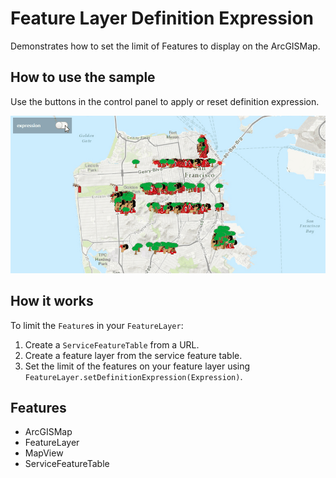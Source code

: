 <h1>Feature Layer Definition Expression</h1>

<p>Demonstrates how to set the limit of Features to display on the ArcGISMap.</p>

<h2>How to use the sample</h2>

<p>Use the buttons in the control panel to apply or reset definition expression.</p>

<p><img src="FeatureLayerDefinitionExpression.gif"/></p>

<h2>How it works</h2>

<p>To limit the <code>Feature</code>s in your <code>FeatureLayer</code>:</p>

<ol>
    <li>Create a <code>ServiceFeatureTable</code> from a URL.</li>
    <li>Create a feature layer from the service feature table.</li>
    <li>Set the limit of the features on your feature layer using <code>FeatureLayer.setDefinitionExpression(Expression)</code>.</li>
</ol>

<h2>Features</h2>

<ul>
    <li>ArcGISMap</li>
    <li>FeatureLayer</li>
    <li>MapView</li>
    <li>ServiceFeatureTable</li>
</ul>
